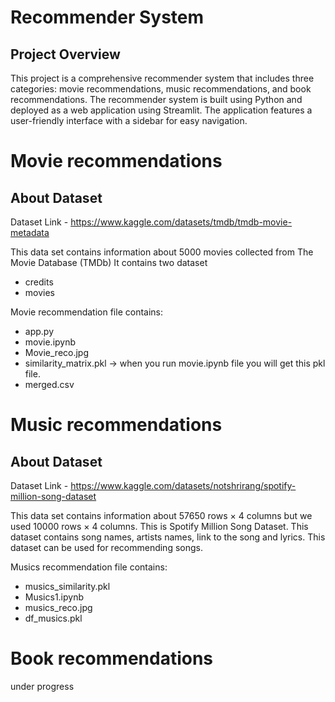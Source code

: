 # Recommender System
## Project Overview
This project is a comprehensive recommender system that includes three categories: movie recommendations, music recommendations, and book recommendations. The recommender system is built using Python and deployed as a web application using Streamlit. The application features a user-friendly interface with a sidebar for easy navigation.

# Movie recommendations
## About Dataset
Dataset Link - https://www.kaggle.com/datasets/tmdb/tmdb-movie-metadata

This data set contains information about 5000 movies collected from The Movie Database (TMDb)
It contains two dataset
- credits 
- movies

Movie recommendation file contains:
- app.py
- movie.ipynb
- Movie_reco.jpg
- similarity_matrix.pkl -> when you run movie.ipynb file you will get this pkl file.
- merged.csv


# Music recommendations
## About Dataset
Dataset Link - https://www.kaggle.com/datasets/notshrirang/spotify-million-song-dataset

This data set contains information about 57650 rows × 4 columns but we used 10000 rows × 4 columns.
This is Spotify Million Song Dataset. This dataset contains song names, artists names, link to the song and lyrics. This dataset can be used for recommending songs.

Musics recommendation file contains:
- musics_similarity.pkl
- Musics1.ipynb
- musics_reco.jpg
- df_musics.pkl

# Book recommendations

under progress
